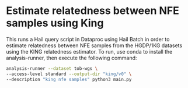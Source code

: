 # Estimate relatedness between NFE samples using King

This runs a Hail query script in Dataproc using Hail Batch in order to estimate relatedness between NFE samples from the HGDP/1KG datasets using the KING relatedness estimator. To run, use conda to install the analysis-runner, then execute the following command:

```sh
analysis-runner --dataset tob-wgs \
--access-level standard --output-dir "king/v0" \
--description "king nfe samples" python3 main.py
```
